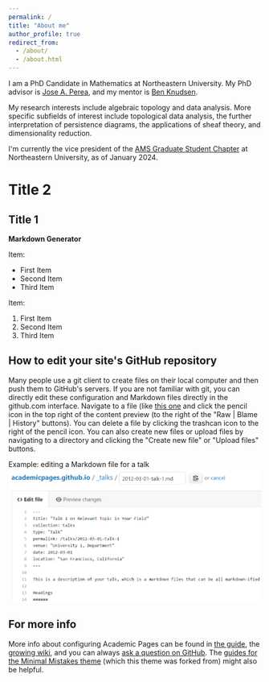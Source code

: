 ```yaml
---
permalink: /
title: "About me"
author_profile: true
redirect_from: 
  - /about/
  - /about.html
---
```


I am a PhD Candidate in Mathematics at Northeastern University. My PhD advisor is [Jose A. Perea](https://www.joperea.com/), and my mentor is [Ben Knudsen](https://knudsen.sites.northeastern.edu/).

My research interests include algebraic topology and data analysis. More specific subfields of interest include topological data analysis, the further interpretation of persistence diagrams, the applications of sheaf theory, and dimensionality reduction.

I'm currently the vice president of the [AMS Graduate Student Chapter](https://www.ams.org/membership/studentchapters) at Northeastern University, as of January 2024.

Title 2
======

Title 1
------

**Markdown Generator**

Item:
- First Item
- Second Item
- Third Item

Item:
1. First Item
1. Second Item
1. Third Item


How to edit your site's GitHub repository
------
Many people use a git client to create files on their local computer and then push them to GitHub's servers. If you are not familiar with git, you can directly edit these configuration and Markdown files directly in the github.com interface. Navigate to a file (like [this one](https://github.com/academicpages/academicpages.github.io/blob/master/_talks/2012-03-01-talk-1.md) and click the pencil icon in the top right of the content preview (to the right of the "Raw | Blame | History" buttons). You can delete a file by clicking the trashcan icon to the right of the pencil icon. You can also create new files or upload files by navigating to a directory and clicking the "Create new file" or "Upload files" buttons. 

Example: editing a Markdown file for a talk
![Editing a Markdown file for a talk](/images/editing-talk.png)

For more info
------
More info about configuring Academic Pages can be found in [the guide](https://academicpages.github.io/markdown/), the [growing wiki](https://github.com/academicpages/academicpages.github.io/wiki), and you can always [ask a question on GitHub](https://github.com/academicpages/academicpages.github.io/discussions). The [guides for the Minimal Mistakes theme](https://mmistakes.github.io/minimal-mistakes/docs/configuration/) (which this theme was forked from) might also be helpful.

